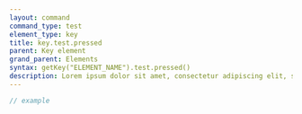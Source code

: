 ```yaml
---
layout: command
command_type: test
element_type: key
title: key.test.pressed
parent: Key element
grand_parent: Elements
syntax: getKey("ELEMENT_NAME").test.pressed()
description: Lorem ipsum dolor sit amet, consectetur adipiscing elit, sed do eiusmod tempor incididunt ut labore et dolore magna aliqua. Ut enim ad minim veniam, quis nostrud exercitation ullamco laboris nisi ut aliquip ex ea commodo consequat.
---
```


```javascript
// example
```